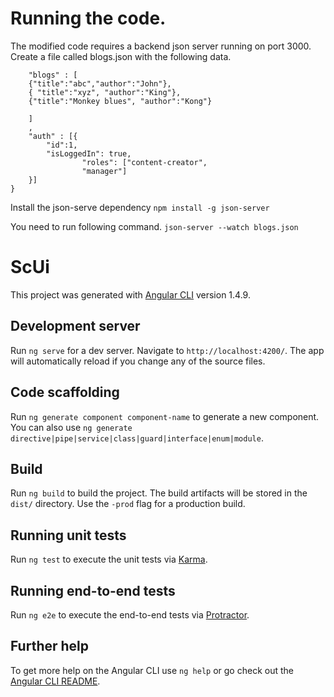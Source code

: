 # Running the code.

The modified code requires a backend json server running on port 3000.
Create a file called blogs.json with the following data.
```{
	"blogs" : [
	{"title":"abc","author":"John"},
	{ "title":"xyz", "author":"King"},
	{"title":"Monkey blues", "author":"Kong"}
	
	]
	,
	"auth" : [{
		"id":1, 
		"isLoggedIn": true,
                "roles": ["content-creator",
                "manager"]
	}]
}
```

Install the json-serve dependency
`npm install -g json-server`

You need to run following command.
`json-server --watch blogs.json`

# ScUi

This project was generated with [Angular CLI](https://github.com/angular/angular-cli) version 1.4.9.

## Development server

Run `ng serve` for a dev server. Navigate to `http://localhost:4200/`. The app will automatically reload if you change any of the source files.

## Code scaffolding

Run `ng generate component component-name` to generate a new component. You can also use `ng generate directive|pipe|service|class|guard|interface|enum|module`.

## Build

Run `ng build` to build the project. The build artifacts will be stored in the `dist/` directory. Use the `-prod` flag for a production build.

## Running unit tests

Run `ng test` to execute the unit tests via [Karma](https://karma-runner.github.io).

## Running end-to-end tests

Run `ng e2e` to execute the end-to-end tests via [Protractor](http://www.protractortest.org/).

## Further help

To get more help on the Angular CLI use `ng help` or go check out the [Angular CLI README](https://github.com/angular/angular-cli/blob/master/README.md).
